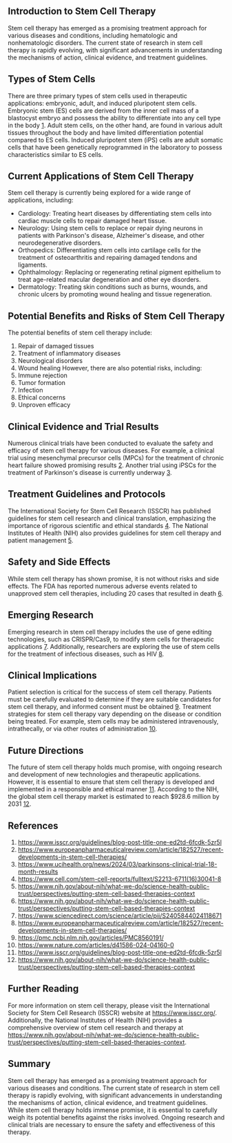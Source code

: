 ## Introduction to Stem Cell Therapy
Stem cell therapy has emerged as a promising treatment approach for various diseases and conditions, including hematologic and nonhematologic disorders. The current state of research in stem cell therapy is rapidly evolving, with significant advancements in understanding the mechanisms of action, clinical evidence, and treatment guidelines.

## Types of Stem Cells
There are three primary types of stem cells used in therapeutic applications: embryonic, adult, and induced pluripotent stem cells. Embryonic stem (ES) cells are derived from the inner cell mass of a blastocyst embryo and possess the ability to differentiate into any cell type in the body [1](https://www.isscr.org/guidelines/blog-post-title-one-ed2td-6fcdk-5zr5l). Adult stem cells, on the other hand, are found in various adult tissues throughout the body and have limited differentiation potential compared to ES cells. Induced pluripotent stem (iPS) cells are adult somatic cells that have been genetically reprogrammed in the laboratory to possess characteristics similar to ES cells.

## Current Applications of Stem Cell Therapy
Stem cell therapy is currently being explored for a wide range of applications, including:
* Cardiology: Treating heart diseases by differentiating stem cells into cardiac muscle cells to repair damaged heart tissue.
* Neurology: Using stem cells to replace or repair dying neurons in patients with Parkinson's disease, Alzheimer's disease, and other neurodegenerative disorders.
* Orthopedics: Differentiating stem cells into cartilage cells for the treatment of osteoarthritis and repairing damaged tendons and ligaments.
* Ophthalmology: Replacing or regenerating retinal pigment epithelium to treat age-related macular degeneration and other eye disorders.
* Dermatology: Treating skin conditions such as burns, wounds, and chronic ulcers by promoting wound healing and tissue regeneration.

## Potential Benefits and Risks of Stem Cell Therapy
The potential benefits of stem cell therapy include:
1. Repair of damaged tissues
2. Treatment of inflammatory diseases
3. Neurological disorders
4. Wound healing
However, there are also potential risks, including:
1. Immune rejection
2. Tumor formation
3. Infection
4. Ethical concerns
5. Unproven efficacy

## Clinical Evidence and Trial Results
Numerous clinical trials have been conducted to evaluate the safety and efficacy of stem cell therapy for various diseases. For example, a clinical trial using mesenchymal precursor cells (MPCs) for the treatment of chronic heart failure showed promising results [2](https://www.europeanpharmaceuticalreview.com/article/182527/recent-developments-in-stem-cell-therapies/). Another trial using iPSCs for the treatment of Parkinson's disease is currently underway [3](https://www.ucihealth.org/news/2024/03/parkinsons-clinical-trial-18-month-results).

## Treatment Guidelines and Protocols
The International Society for Stem Cell Research (ISSCR) has published guidelines for stem cell research and clinical translation, emphasizing the importance of rigorous scientific and ethical standards [4](https://www.cell.com/stem-cell-reports/fulltext/S2213-6711(16)30041-8). The National Institutes of Health (NIH) also provides guidelines for stem cell therapy and patient management [5](https://www.nih.gov/about-nih/what-we-do/science-health-public-trust/perspectives/putting-stem-cell-based-therapies-context).

## Safety and Side Effects
While stem cell therapy has shown promise, it is not without risks and side effects. The FDA has reported numerous adverse events related to unapproved stem cell therapies, including 20 cases that resulted in death [6](https://www.nih.gov/about-nih/what-we-do/science-health-public-trust/perspectives/putting-stem-cell-based-therapies-context).

## Emerging Research
Emerging research in stem cell therapy includes the use of gene editing technologies, such as CRISPR/Cas9, to modify stem cells for therapeutic applications [7](https://www.sciencedirect.com/science/article/pii/S2405844024118671). Additionally, researchers are exploring the use of stem cells for the treatment of infectious diseases, such as HIV [8](https://www.europeanpharmaceuticalreview.com/article/182527/recent-developments-in-stem-cell-therapies/).

## Clinical Implications
Patient selection is critical for the success of stem cell therapy. Patients must be carefully evaluated to determine if they are suitable candidates for stem cell therapy, and informed consent must be obtained [9](https://pmc.ncbi.nlm.nih.gov/articles/PMC8560191/). Treatment strategies for stem cell therapy vary depending on the disease or condition being treated. For example, stem cells may be administered intravenously, intrathecally, or via other routes of administration [10](https://www.nature.com/articles/d41586-024-04160-0).

## Future Directions
The future of stem cell therapy holds much promise, with ongoing research and development of new technologies and therapeutic applications. However, it is essential to ensure that stem cell therapy is developed and implemented in a responsible and ethical manner [11](https://www.isscr.org/guidelines/blog-post-title-one-ed2td-6fcdk-5zr5l). According to the NIH, the global stem cell therapy market is estimated to reach $928.6 million by 2031 [12](https://www.nih.gov/about-nih/what-we-do/science-health-public-trust/perspectives/putting-stem-cell-based-therapies-context).

## References
1. https://www.isscr.org/guidelines/blog-post-title-one-ed2td-6fcdk-5zr5l
2. https://www.europeanpharmaceuticalreview.com/article/182527/recent-developments-in-stem-cell-therapies/
3. https://www.ucihealth.org/news/2024/03/parkinsons-clinical-trial-18-month-results
4. https://www.cell.com/stem-cell-reports/fulltext/S2213-6711(16)30041-8
5. https://www.nih.gov/about-nih/what-we-do/science-health-public-trust/perspectives/putting-stem-cell-based-therapies-context
6. https://www.nih.gov/about-nih/what-we-do/science-health-public-trust/perspectives/putting-stem-cell-based-therapies-context
7. https://www.sciencedirect.com/science/article/pii/S2405844024118671
8. https://www.europeanpharmaceuticalreview.com/article/182527/recent-developments-in-stem-cell-therapies/
9. https://pmc.ncbi.nlm.nih.gov/articles/PMC8560191/
10. https://www.nature.com/articles/d41586-024-04160-0
11. https://www.isscr.org/guidelines/blog-post-title-one-ed2td-6fcdk-5zr5l
12. https://www.nih.gov/about-nih/what-we-do/science-health-public-trust/perspectives/putting-stem-cell-based-therapies-context

## Further Reading
For more information on stem cell therapy, please visit the International Society for Stem Cell Research (ISSCR) website at https://www.isscr.org/. Additionally, the National Institutes of Health (NIH) provides a comprehensive overview of stem cell research and therapy at https://www.nih.gov/about-nih/what-we-do/science-health-public-trust/perspectives/putting-stem-cell-based-therapies-context.

## Summary
Stem cell therapy has emerged as a promising treatment approach for various diseases and conditions. The current state of research in stem cell therapy is rapidly evolving, with significant advancements in understanding the mechanisms of action, clinical evidence, and treatment guidelines. While stem cell therapy holds immense promise, it is essential to carefully weigh its potential benefits against the risks involved. Ongoing research and clinical trials are necessary to ensure the safety and effectiveness of this therapy.